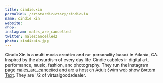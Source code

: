 ```yaml
---
title: cindie.xin
permalink: /creatordirectory/cindiexin
name: cindie xin
website: 
shop:
instagram: males_are_cancelled
twitter: malescancelled2
photo: cindiexin.jpg
---
```

Cindie Xin is a multi media creative and net personality based in Atlanta, GA. Inspired by the absurdism of every day life, Cindie dabbles in digital art, performance, music, fashion, and photography. They run the Instagram page [males_are_cancelled](https://www.instagram.com/males_are_cancelled) and are a host on Adult Swim web show [Bottom Text](https://www.adultswim.com/videos/bottom-text). They are 1/2 of virtualgoodsdealer.